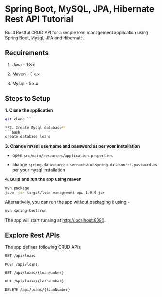 # Spring Boot, MySQL, JPA, Hibernate Rest API Tutorial

Build Restful CRUD API for a simple loan management application using Spring Boot, Mysql, JPA and Hibernate.

## Requirements

1. Java - 1.8.x

2. Maven - 3.x.x

3. Mysql - 5.x.x

## Steps to Setup

**1. Clone the application**

```bash
git clone ```

**2. Create Mysql database**
```bash
create database loans
```

**3. Change mysql username and password as per your installation**

+ open `src/main/resources/application.properties`

+ change `spring.datasource.username` and `spring.datasource.password` as per your mysql installation

**4. Build and run the app using maven**

```bash
mvn package
java -jar target/loan-management-api-1.0.0.jar
```

Alternatively, you can run the app without packaging it using -

```bash
mvn spring-boot:run
```

The app will start running at <http://localhost:8090>.

## Explore Rest APIs

The app defines following CRUD APIs.

    GET /api/loans
    
    POST /api/loans
    
    GET /api/loans/{loanNumber}
    
    PUT /api/loans/{loanNumber}
    
    DELETE /api/loans/{loanNumber}

